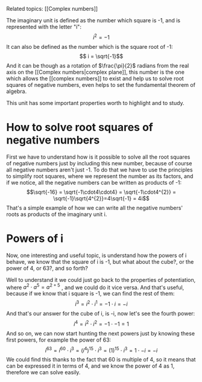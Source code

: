Related topics: [[Complex numbers]]

The imaginary unit is defined as the number which square is -1, and is represented with the letter "i":
$$ i^{2}= -1$$
It can also be defined as the number which is the square root of -1: 
$$ i = \sqrt{-1}$$
And it can be though as a rotation of $\frac{\pi}{2}$ radians from the real axis on the [[Complex numbers|complex plane]], this number is the one which allows the [[complex numbers]] to exist and help us to solve root squares of negative numbers, even helps to set the fundamental theorem of algebra.

This unit has some important properties worth to highlight and to study. 

# How to solve root squares of negative numbers

First we have to understand how is it possible to solve all the root squares of negative numbers just by including this new number, because of course all negative numbers aren't just -1. To do that we have to use the principles to simplify root squares, where we represent the number as its factors, and if we notice, all the negative numbers can be written as products of -1:
$$\sqrt{-16} = \sqrt{-1\cdot4\cdot4} = \sqrt{-1\cdot4^{2}} = \sqrt{-1}\sqrt{4^{2}}=4\sqrt{-1} = 4i$$
That's a simple example of how we can write all the negative numbers' roots as products of the imaginary unit i. 

# Powers of i

Now, one interesting and useful topic, is understand how the powers of i behave, we know that the square of i is -1, but what about the cube?, or the power of 4, or 63?, and so forth?

Well to understand it we could just go back to the properties of potentiation, where $a^{2}\cdot a^{5} = a^{2+5}$ , and we could do it vice versa. And that's useful, because if we know that i square is -1, we can find the rest of them: 
$$ i^{3}= i^{2}\cdot i^{1} = -1 \cdot i = -i$$
And that's our answer for the cube of i, is -i, now let's see the fourth power: 
$$i^{4}= i^{2}\cdot i^{2} = -1 \cdot -1 = 1$$
And so on, we can now start hunting the next powers just by knowing these first powers, for example the power of 63: 
$$i^{63} = i^{60}\cdot i^{3} = (i^{4})^{15} \cdot i^{3}=(1)^{15} \cdot i^{3}= 1 \cdot -i = -i$$
We could find this thanks to the fact that 60 is multiple of 4, so it means that can be expressed it in terms of 4, and we know the power of 4 as 1, therefore we can solve easily. 
